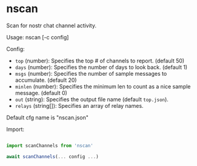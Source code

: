 # nscan

Scan for nostr chat channel activity.

Usage:
   nscan [-c config]


Config:

- `top` (number): Specifies the top # of channels to report. (default 50)
- `days` (number): Specifies the number of days to look back. (default 1)
- `msgs` (number): Specifies the number of sample messages to accumulate. (default 20)
- `minlen` (number): Specifies the minimum len to count as a nice sample message. (default 0)
- `out` (string): Specifies the output file name (default `top.json`).
- `relays` (string[]): Specifies an array of relay names.

Default cfg name is "nscan.json"

Import:

```ts

import scanChannels from 'nscan'

await scanChannels(... config ...)
```
